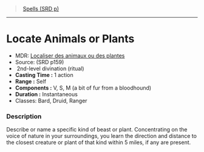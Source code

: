 ﻿---
!SpellItem
Name: Locate Animals or Plants
AltName: '[Localiser des animaux ou des plantes](hd_spells_localiser_des_animaux_ou_des_plantes.md)'
Type: divination
Level: 2
CastingTime: 1 action
Range: Self
Components: V, S, M (a bit of fur from a bloodhound)
Duration: Instantaneous
Classes: Bard, Druid, Ranger
Family: SpellVO
Source: (SRD p159)
Ritual: ritual
Id: spells_vo.md#locate-animals-or-plants
ParentLink: spells_vo.md#spells-srd-p
ParentName: Spells (SRD p)
NameLevel: 1
Attributes:
  Name: Locate Animals or Plants
  Markdown: >+
    # <!--Name-->Locate Animals or Plants<!--/Name-->


    - MDR: <!--AltName-->[Localiser des animaux ou des plantes](hd_spells_localiser_des_animaux_ou_des_plantes.md)<!--/AltName-->

    - Source: <!--Source-->(SRD p159)<!--/Source-->

    -  <!--Level-->2<!--/Level-->nd-level <!--Type-->divination<!--/Type--> (<!--Ritual-->ritual<!--/Ritual-->)

    - **Casting Time :** <!--CastingTime-->1 action<!--/CastingTime-->

    - **Range :** <!--Range-->Self<!--/Range-->

    - **Components :** <!--Components-->V, S, M (a bit of fur from a bloodhound)<!--/Components-->

    - **Duration :** <!--Duration-->Instantaneous<!--/Duration-->

    - Classes: <!--Classes-->Bard, Druid, Ranger<!--/Classes-->


    ### Description


    Describe or name a specific kind of beast or plant. Concentrating on the voice of nature in your surroundings, you learn the direction and distance to the closest creature or plant of that kind within 5 miles, if any are present.

  AltName: '[Localiser des animaux ou des plantes](hd_spells_localiser_des_animaux_ou_des_plantes.md)'
  Source: (SRD p159)
  Level: 2
  Type: divination
  Ritual: ritual
  CastingTime: 1 action
  Range: Self
  Components: V, S, M (a bit of fur from a bloodhound)
  Duration: Instantaneous
  Classes: Bard, Druid, Ranger
AttributesDictionary: >+
  Name: Locate Animals or Plants

  Markdown: >+

    # <!--Name-->Locate Animals or Plants<!--/Name-->





    - MDR: <!--AltName-->[Localiser des animaux ou des plantes](hd_spells_localiser_des_animaux_ou_des_plantes.md)<!--/AltName-->



    - Source: <!--Source-->(SRD p159)<!--/Source-->



    -  <!--Level-->2<!--/Level-->nd-level <!--Type-->divination<!--/Type--> (<!--Ritual-->ritual<!--/Ritual-->)



    - **Casting Time :** <!--CastingTime-->1 action<!--/CastingTime-->



    - **Range :** <!--Range-->Self<!--/Range-->



    - **Components :** <!--Components-->V, S, M (a bit of fur from a bloodhound)<!--/Components-->



    - **Duration :** <!--Duration-->Instantaneous<!--/Duration-->



    - Classes: <!--Classes-->Bard, Druid, Ranger<!--/Classes-->





    ### Description





    Describe or name a specific kind of beast or plant. Concentrating on the voice of nature in your surroundings, you learn the direction and distance to the closest creature or plant of that kind within 5 miles, if any are present.



  AltName: '[Localiser des animaux ou des plantes](hd_spells_localiser_des_animaux_ou_des_plantes.md)'

  Source: (SRD p159)

  Level: 2

  Type: divination

  Ritual: ritual

  CastingTime: 1 action

  Range: Self

  Components: V, S, M (a bit of fur from a bloodhound)

  Duration: Instantaneous

  Classes: Bard, Druid, Ranger

---
> [Spells (SRD p)](srd_spells.md)

---

# Locate Animals or Plants

- MDR: [Localiser des animaux ou des plantes](hd_spells_localiser_des_animaux_ou_des_plantes.md)
- Source: (SRD p159)
-  2nd-level divination (ritual)
- **Casting Time :** 1 action
- **Range :** Self
- **Components :** V, S, M (a bit of fur from a bloodhound)
- **Duration :** Instantaneous
- Classes: Bard, Druid, Ranger

### Description

Describe or name a specific kind of beast or plant. Concentrating on the voice of nature in your surroundings, you learn the direction and distance to the closest creature or plant of that kind within 5 miles, if any are present.

